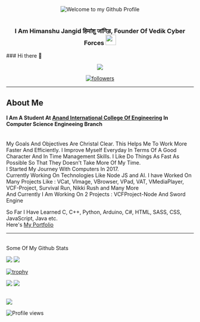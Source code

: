 
<div align="center">
  <img src="https://github.com/BrunnerLivio/brunnerlivio/blob/master/images/welcome.png?raw=true" style="max-width: 100%;" alt="Welcome to my Github Profile" />
  <br />
  <br />
</div>
<h3 align="center">
  I Am Himanshu Jangid हिमांशु जांगिड़,  Founder Of Vedik Cyber Forces
  <img src="https://media.giphy.com/media/hvRJCLFzcasrR4ia7z/giphy.gif" width="28">
</h3>### Hi there 👋

<p align="center">
  <a href="https://github.com/DenverCoder1/readme-typing-svg"><img src="https://readme-typing-svg.herokuapp.com/?lines=Full-stack%20web%20Developer;A%20MEAN%20Stack%20Developer;Self-taught%20UI%2FUX%20Designer;Always%20learning%20new%20things&center=true&width=380&height=45"></a>
</p>
<p align="center">
  <a href="https://github.com/himanshurajora">
    <img alt="followers" title="Follow me on Github" src="https://img.shields.io/github/followers/himanshurajora?color=236ad3&labelColor=1155ba&style=for-the-badge&logo=github&label=Follow"/></a>
</p>
<hr>

## About Me
 
#### I Am A Student At <a href="https://anandice.ac.in">Anand International College Of Engineering</a> In Computer Science Engineeing Branch
<br>
My Goals And Objectives Are Christal Clear. This Helps Me To Work More Faster And Efficiently.
I Improve Myself Everyday In Terms Of A Good Character And In Time Management Skills.
I Like Do Things As Fast As Possible So That They Doesn't Take More Of My Time.
<br>
I Started My Journey With Computers In 2017.
<br>
Currently Working On Technologies Like Node JS and AI.
I have Worked On Many Projects Like :
VCat, VImage, VBrowser, VPad, VAT, VMediaPlayer, VCF-Project, Survival Run, Nikki Rush and Many More
<br>
And Currently I Am Working On 2 Projects : VCFProject-Node And Sword Engine

<br>

So Far I Have Learned C, C++, Python, Arduino, C#, HTML, SASS, CSS, JavaScript, Java etc.
<br>
Here's <a href="https://himanshurajora.github.io">My Portfolio</a>
***
<br>
Some Of My Github Stats
<p>
<img src="https://github-readme-stats.vercel.app/api?username=himanshurajora&show_icons=true&line_height=40&count_private=true">
<img src="https://github-readme-stats.vercel.app/api/top-langs/?username=himanshurajora">
</p>

[![trophy](https://github-profile-trophy.vercel.app/?username=himanshurajora)](https://github.com/ryo-ma/github-profile-trophy)
<br>
<p>
<img src="https://metrics.lecoq.io/himanshurajora">
<img src="https://github-readme-streak-stats.herokuapp.com/?user=himanshurajora">
</p>
<br>
<img src="https://orgstats.vercel.app/?username=himanshurajora">
<br>  

![Profile views](https://gpvc.arturio.dev/himanshurajora) 
<!--
**himanshurajora/himanshurajora** is a ✨ _special_ ✨ repository because its `README.md` (this file) appears on your GitHub profile.

Here are some ideas to get you started:

- 🔭 I’m currently working on ...
- 🌱 I’m currently learning ...
- 👯 I’m looking to collaborate on ...
- 🤔 I’m looking for help with ...
- 💬 Ask me about ...
- 📫 How to reach me: ...
- 😄 Pronouns: ...
- ⚡ Fun fact: ...
-->

<!-- [![trophy](https://github-profile-trophy.vercel.app/?username=himanshurajora)](https://github.com/ryo-ma/github-profile-trophy)
<hr>

<a href="https://github.com/himanshurajora/himanshurajora"> 
        <img align="center" src="https://github-readme-stats.vercel.app/api?username=himanshurajora&show_icons=true&line_height=27&count_private=true&title_color=ffffff&text_color=c9cacc&icon_color=2bbc8a&bg_color=1d1f21" alt="Himanshu's GitHub Stats" width="400" /> </a>

[![GitHub metrics](https://metrics.lecoq.io/himanshurajora)](https://metrics.lecoq.io/himanshurajora)  

![GitHub streak stats](https://github-readme-streak-stats.herokuapp.com/?user=himanshurajora)  



<h2>Starring repos will be appreciated as your ❤️ for me. 😃 </h2> -->
